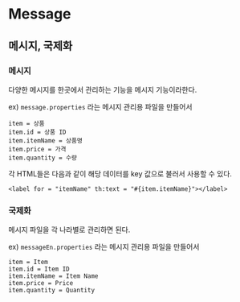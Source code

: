 # Message



## 메시지, 국제화

### 메시지

다양한 메시지를 한곳에서 관리하는 기능을 메시지 기능이라한다.

ex) `message.properties` 라는 메시지 관리용 파일을 만들어서

~~~properties
item = 상품
item.id = 상품 ID
item.itemName = 상품명
item.price = 가격
item.quantity = 수량
~~~

각 HTML들은 다음과 같이 해당 데이터를 key 값으로 불러서 사용할 수 있다.

`<label for = "itemName" th:text = "#{item.itemName}"></label>`



### 국제화

메시지 파일을 각 나라별로 관리하면 된다.

ex) `messageEn.properties` 라는 메시지 관리용 파일을 만들어서

~~~properties
item = Item
item.id = Item ID
item.itemName = Item Name
item.price = Price
item.quantity = Quantity
~~~

